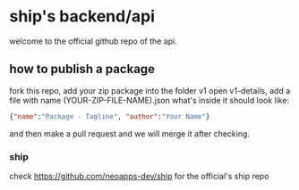 # ship's backend/api
welcome to the official github repo of the api.

## how to publish a package
fork this repo, add your zip package into the folder v1
open v1-details, add a file with name (YOUR-ZIP-FILE-NAME).json
what's inside it should look like:
```json
{"name":"Package - Tagline", "author":"Your Name"}
```
and then make a pull request and we will merge it after checking.

### ship
check https://github.com/neoapps-dev/ship for the official's ship repo
